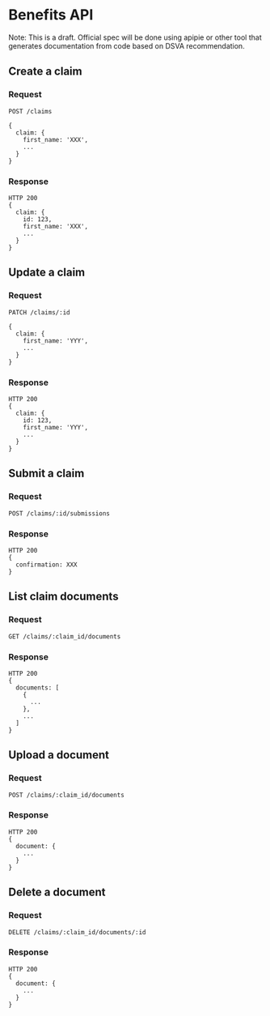 # Benefits API

Note: This is a draft. Official spec will be done using apipie or other tool that generates documentation from code based on DSVA recommendation.

## Create a claim

### Request

`POST /claims`
```
{
  claim: {
    first_name: 'XXX',
    ...
  }
}
```

### Response
```
HTTP 200
{
  claim: {
    id: 123,
    first_name: 'XXX',
    ...
  }
}
```

## Update a claim

### Request

`PATCH /claims/:id`
```
{
  claim: {
    first_name: 'YYY',
    ...
  }
}
```

### Response
```
HTTP 200
{
  claim: {
    id: 123,
    first_name: 'YYY',
    ...
  }
}
```

## Submit a claim

### Request

`POST /claims/:id/submissions`

### Response

```
HTTP 200
{
  confirmation: XXX
}
```

## List claim documents

### Request
`GET /claims/:claim_id/documents`

### Response
```
HTTP 200
{
  documents: [
    {
      ...
    },
    ...
  ]
}
```

## Upload a document

### Request
`POST /claims/:claim_id/documents`

### Response
```
HTTP 200
{
  document: {
    ...
  }
}
```

## Delete a document

### Request
`DELETE /claims/:claim_id/documents/:id`

### Response
```
HTTP 200
{
  document: {
    ...
  }
}
```
